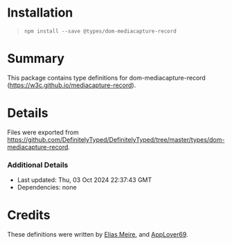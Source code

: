 # Installation
> `npm install --save @types/dom-mediacapture-record`

# Summary
This package contains type definitions for dom-mediacapture-record (https://w3c.github.io/mediacapture-record).

# Details
Files were exported from https://github.com/DefinitelyTyped/DefinitelyTyped/tree/master/types/dom-mediacapture-record.

### Additional Details
 * Last updated: Thu, 03 Oct 2024 22:37:43 GMT
 * Dependencies: none

# Credits
These definitions were written by [Elias Meire](https://github.com/elsmr), and [AppLover69](https://github.com/AppLover69).
